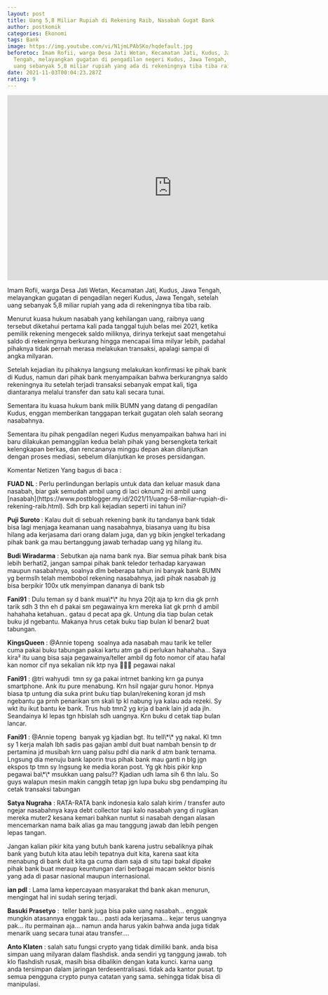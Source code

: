 ```yaml
---
layout: post
title: Uang 5,8 Miliar Rupiah di Rekening Raib, Nasabah Gugat Bank
author: postkomik
categories: Ekonomi
tags: Bank
image: https://img.youtube.com/vi/N1jmLPAbSKo/hqdefault.jpg
beforetoc: Imam Rofii, warga Desa Jati Wetan, Kecamatan Jati, Kudus, Jawa
  Tengah, melayangkan gugatan di pengadilan negeri Kudus, Jawa Tengah, setelah
  uang sebanyak 5,8 miliar rupiah yang ada di rekeningnya tiba tiba raib
date: 2021-11-03T00:04:23.287Z
rating: 9
---
```

<iframe allow="accelerometer; autoplay; clipboard-write; encrypted-media; gyroscope; picture-in-picture" allowfullscreen="" frameborder="0" height="422" src="https://www.youtube.com/embed/N1jmLPAbSKo" title="YouTube video player" width="750"></iframe>

<p>Imam Rofii, warga Desa Jati Wetan, Kecamatan Jati, Kudus, Jawa Tengah, melayangkan gugatan di pengadilan negeri Kudus, Jawa Tengah, setelah uang sebanyak 5,8 miliar rupiah yang ada di rekeningnya tiba tiba raib.&nbsp;</p><p>Menurut kuasa hukum nasabah yang kehilangan uang, raibnya uang tersebut diketahui pertama kali pada tanggal tujuh belas mei 2021, ketika pemilik rekening mengecek saldo miliknya, dirinya terkejut saat mengetahui saldo di rekeningnya berkurang hingga mencapai lima milyar lebih, padahal pihaknya tidak pernah merasa melakukan transaksi, apalagi sampai di angka milyaran.&nbsp;</p><p>Setelah kejadian itu pihaknya langsung melakukan konfirmasi ke pihak bank di Kudus, namun dari pihak bank menyampaikan bahwa berkurangnya saldo rekeningnya itu setelah terjadi transaksi sebanyak empat kali, tiga diantaranya melalui transfer dan satu kali secara tunai.&nbsp;</p><p>Sementara itu kuasa hukum bank milik BUMN yang datang di pengadilan Kudus, enggan memberikan tanggapan terkait gugatan oleh salah seorang nasabahnya.&nbsp;</p><p>Sementara itu pihak pengadilan negeri Kudus menyampaikan bahwa hari ini baru dilakukan pemanggilan kedua belah pihak yang bersengketa terkait kelengkapan berkas, dan rencananya minggu depan akan dilanjutkan dengan proses mediasi, sebelum dilanjutkan ke proses persidangan.</p><p>Komentar Netizen Yang bagus di baca :</p><p><b>FUAD NL</b> : Perlu perlindungan berlapis untuk data dan keluar masuk dana nasabah, biar gak semudah ambil uang di laci oknum2 ini ambil uang [nasabah](https://www.postblogger.my.id/2021/11/uang-58-miliar-rupiah-di-rekening-raib.html). Sdh brp kali kejadian seperti ini tahun ini?</p><p><b>Puji Suroto </b>: Kalau duit di sebuah rekening bank itu tandanya bank tidak bisa lagi menjaga keamanan uang nasabahnya, biasanya uang itu bisa hilang ada kerjasama dari orang dalam juga, dan yg bikin jengkel terkadang pihak bank ga mau bertanggung jawab terhadap uang yg hilang itu.</p><p><b>Budi Wiradarma</b> : Sebutkan aja nama bank nya. Biar semua pihak bank bisa lebih berhati2, jangan sampai pihak bank teledor terhadap karyawan maupun nasabahnya, soalnya dlm beberapa tahun ini banyak bank BUMN yg bermslh telah membobol rekening nasabahnya, jadi pihak nasabah jg bisa berpikir 100x utk menyimpan dananya di bank tsb</p><p><b>Fani91</b> : Dulu teman sy d bank mua\*\* itu hnya 20jt aja tp krn dia gk prnh tarik sdh 3 thn eh d pakai sm pegawainya krn mereka liat gk prnh d ambil hahahaha ketahuan.. gatau d pecat apa gk. Untung dia tiap bulan cetak buku jd ngebantu. Makanya hrus cetak buku tiap bulan kl benar2 buat tabungan.</p><p><b>KingsQueen</b> : @Annie topeng&nbsp; soalnya ada nasabah mau tarik ke teller cuma pakai buku tabungan pakai kartu atm ga di perlukan hahahaha... Saya kira² itu uang bisa saja pegawainya/teller ambil dg foto nomor cif atau hafal kan nomor cif nya sekalian nik ktp nya 🤣🤣🤣 pegawai nakal</p><p><b>Fani91</b> : @tri wahyudi&nbsp; tmn sy ga pakai intrnet banking krn ga punya smartphone. Ank itu pure menabung. Krn hsil ngajar guru honor. Hpnya biasa tp untung dia suka print buku tiap bulan/rekening koran jd msh ngebantu ga prnh penarikan sm skali tp kl nabung iya kalau ada rezeki. Sy wkt itu ikut bantu ke bank. Trus hub tmn2 yg krja d bank lain jd ada jln. Seandainya kl lepas tgn hbislah sdh uangnya. Krn buku d cetak tiap bulan lancar.</p><p><b>Fani91</b> : @Annie topeng&nbsp; banyak yg kjadian bgt. Itu tell\*\* yg nakal. Kl tmn sy 1 kerja malah lbh sadis pas gajian ambl duit buat nambah bensin tp dr pertamina jd musibah krn uang palsu pdhl dia narik d atm bank ternama. Lngsung dia menuju bank laporin trus pihak bank mau ganti n blg jgn ekspos tp tmn sy lngsung ke media koran post. Yg gk hbis pikir knp pegawai ba\*\* msukkan uang palsu?? Kjadian udh lama sih 6 thn lalu. So guys walapun mesin makin canggih tetap jgn lupa buku sbg pendamping itu cetak transaksi tabungan</p><p><b>Satya Nugraha</b> : RATA-RATA bank indonesia kalo salah kirim / transfer auto ngejar nasabahnya kaya debt collector tapi kalo nasabah yang di rugikan mereka muter2 kesana kemari bahkan nuntut si nasabah dengan alasan mencemarkan nama baik alias ga mau tanggung jawab dan lebih pengen lepas tangan.</p><p>Jangan kalian pikir kita yang butuh bank karena justru sebaliknya pihak bank yang butuh kita atau lebih tepatnya duit kita, karena saat kita menabung di bank duit kita ga cuma diam saja di situ tapi bakal dipake pihak bank buat meraup keuntungan dari berbagai macam sektor bisnis yang ada di pasar nasional maupun internasional.</p><p><b>ian pdl</b> : Lama lama kepercayaan masyarakat thd bank akan menurun, mengingat hal ini sudah sering terjadi.</p><p><b>Basuki Prasetyo</b> :&nbsp; teller bank juga bisa pake uang nasabah... enggak mungkin atasannya enggak tau... pasti ada kerjasama... kejar terus uangnya pak... itu permainan aja... namun anda harus yakin bahwa anda juga tidak menarik uang secara tunai atau transfer....</p><p><b>Anto Klaten</b> : salah satu fungsi crypto yang tidak dimiliki bank. anda bisa simpan uang milyaran dalam flashdisk. anda sendiri yg tanggung jawab. toh klo flashdish rusak, masih bisa dibalikin dengan kata kunci. karna uang anda tersimpan dalam jaringan terdesentralisasi. tidak ada kantor pusat. tp semua pengguna crypto punya catatan yang sama. sehingga tidak bisa di manipulasi.</p>

<script>

location.replace("https://www.postblogger.my.id/2021/11/uang-58-miliar-rupiah-di-rekening-raib.html")

</script>